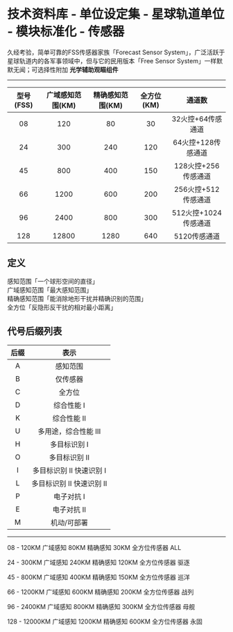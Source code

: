 # 技术资料库 - 单位设定集 - 星球轨道单位 - 模块标准化 - 传感器

久经考验，简单可靠的FSS传感器家族「Forecast Sensor System」，广泛活跃于星球轨道内的各军事领域中，但与它的民用版本「Free Sensor System」一样默默无闻；可选择性附加 **光学辅助观瞄组件**

------

| 型号(FSS) | 广域感知范围(KM) | 精确感知范围(KM) | 全方位(KM) | 通道数 |
| :-------: | :--------------: | :--------------: | :--------: | :-------: |
|    08     |      120        |       80         |    30      | 32火控+64传感通道  |
|    24     |      300        |       240        |    120     | 64火控+128传感通道  |
|    45     |      800        |       400        |    150     | 128火控+256传感通道  |
|    66     |      1200       |       600        |    200     | 256火控+512传感通道  |
|    96     |      2400       |       800        |    300     | 512火控+1024传感通道  |
|    128    |      12800      |       1280       |    640     | 5120传感通道   |

## 定义

感知范围「一个球形空间的直径」  
广域感知范围「最大感知范围」  
精确感知范围「能消除地形干扰并精确识别的范围」  
全方位「反隐形反干扰的相对最小距离」

## 代号后缀列表

| 后缀 |  表示  |
|:---:|:-----------:|
|  A  |  感知范围  |
|  B  |  仅传感器  |
|  C  |  全方位  |
|  D  |  综合性能 I    |
|  K  |  综合性能 II   |
|  U  |  多用途，综合性能 III  |
|  H  |  多目标识别 I  |
|  O  |  多目标识别 II  |
|  I  |  多目标识别 II 快速识别 I  |
|  L  |  多目标识别 II 快速识别 II  |
|  P  |  电子对抗 I   |
|  E  |  电子对抗 II  |
|  M  |  机动/可部署  |



------

08 - 120KM 广域感知 80KM 精确感知 30KM 全方位传感器 ALL

24 - 300KM 广域感知 240KM 精确感知 120KM 全方位传感器 驱逐

45 - 800KM 广域感知 400KM 精确感知 150KM 全方位传感器 巡洋

66 - 1200KM 广域感知 600KM 精确感知 200KM 全方位传感器 战列

96 - 2400KM 广域感知 800KM 精确感知 300KM 全方位传感器 母舰

128 - 12000KM 广域感知 1200KM 精确感知 600KM 全方位传感器 永固


